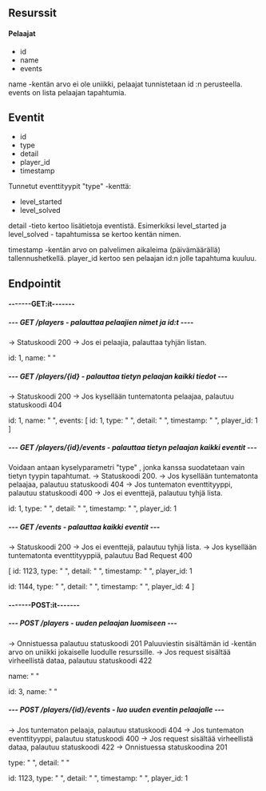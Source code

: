 ## Resurssit

#### Pelaajat

- id
- name
- events

name -kentän arvo ei ole uniikki, pelaajat tunnistetaan id :n perusteella. events on lista
pelaajan tapahtumia.

## Eventit

- id
- type
- detail
- player_id
- timestamp

Tunnetut eventtityypit "type" -kenttä:

- level_started
- level_solved

detail -tieto kertoo lisätietoja eventistä. Esimerkiksi level_started ja level_solved -
tapahtumissa se kertoo kentän nimen.

timestamp -kentän arvo on palvelimen aikaleima (päivämäärällä) tallennushetkellä.
player_id kertoo sen pelaajan id:n jolle tapahtuma kuuluu.

## Endpointit

#### -------GET:it-------

##### --- GET /players - palauttaa pelaajien nimet ja id:t ----

-> Statuskoodi 200
-> Jos ei pelaajia, palauttaa tyhjän listan.

id: 1,
name: " "

##### --- GET /players/{id} - palauttaa tietyn pelaajan kaikki tiedot ---

-> Statuskoodi 200
-> Jos kysellään tuntematonta pelaajaa, palautuu statuskoodi 404

id: 1,
name: " ",
events: [
id: 1,
type: " ",
detail: " ",
timestamp: " ",
player_id: 1
]

##### --- GET /players/{id}/events - palauttaa tietyn pelaajan kaikki eventit ---

Voidaan antaan kyselyparametri "type" , jonka kanssa suodatetaan vain tietyn tyypin
tapahtumat.
-> Statuskoodi 200.
-> Jos kysellään tuntematonta pelaajaa, palautuu statuskoodi 404
-> Jos tuntematon eventtityyppi, palautuu statuskoodi 400
-> Jos ei eventtejä, palautuu tyhjä lista.

id: 1,
type: " ",
detail: " ",
timestamp: " ",
player_id: 1

##### --- GET /events - palauttaa kaikki eventit ---

-> Statuskoodi 200
-> Jos ei eventtejä, palautuu tyhjä lista.
-> Jos kysellään tuntematonta eventtityyppiä, palautuu Bad Request 400

[
id: 1123,
type: " ",
detail: " ",
timestamp: " ",
player_id: 1

id: 1144,
type: " ",
detail: " ",
timestamp: " ",
player_id: 4
]

#### -------POST:it-------

##### --- POST /players - uuden pelaajan luomiseen ---

-> Onnistuessa palautuu statuskoodi 201
Paluuviestin sisältämän id -kentän arvo on uniikki jokaiselle luodulle resurssille.
-> Jos request sisältää virheellistä dataa, palautuu statuskoodi 422

name: " "

id: 3,
name: " "

##### --- POST /players/{id}/events - luo uuden eventin pelaajalle ---

-> Jos tuntematon pelaaja, palautuu statuskoodi 404
-> Jos tuntematon eventtityyppi, palautuu statuskoodi 400
-> Jos request sisältää virheellistä dataa, palautuu statuskoodi 422
-> Onnistuessa statuskoodina 201

type: " ",
detail: " "

id: 1123,
type: " ",
detail: " ",
timestamp: " ",
player_id: 1
